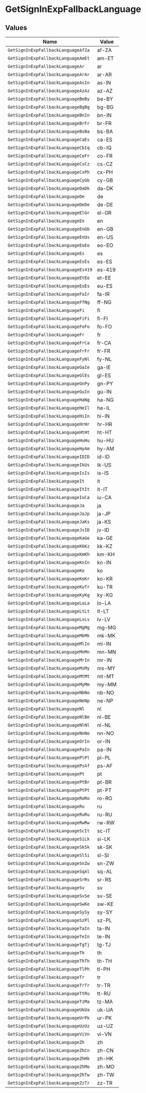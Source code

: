 # GetSignInExpFallbackLanguage


## Values

| Name                                | Value                               |
| ----------------------------------- | ----------------------------------- |
| `GetSignInExpFallbackLanguageAfZa`  | af-ZA                               |
| `GetSignInExpFallbackLanguageAmEt`  | am-ET                               |
| `GetSignInExpFallbackLanguageAr`    | ar                                  |
| `GetSignInExpFallbackLanguageArAr`  | ar-AR                               |
| `GetSignInExpFallbackLanguageAsIn`  | as-IN                               |
| `GetSignInExpFallbackLanguageAzAz`  | az-AZ                               |
| `GetSignInExpFallbackLanguageBeBy`  | be-BY                               |
| `GetSignInExpFallbackLanguageBgBg`  | bg-BG                               |
| `GetSignInExpFallbackLanguageBnIn`  | bn-IN                               |
| `GetSignInExpFallbackLanguageBrFr`  | br-FR                               |
| `GetSignInExpFallbackLanguageBsBa`  | bs-BA                               |
| `GetSignInExpFallbackLanguageCaEs`  | ca-ES                               |
| `GetSignInExpFallbackLanguageCbIq`  | cb-IQ                               |
| `GetSignInExpFallbackLanguageCoFr`  | co-FR                               |
| `GetSignInExpFallbackLanguageCsCz`  | cs-CZ                               |
| `GetSignInExpFallbackLanguageCxPh`  | cx-PH                               |
| `GetSignInExpFallbackLanguageCyGb`  | cy-GB                               |
| `GetSignInExpFallbackLanguageDaDk`  | da-DK                               |
| `GetSignInExpFallbackLanguageDe`    | de                                  |
| `GetSignInExpFallbackLanguageDeDe`  | de-DE                               |
| `GetSignInExpFallbackLanguageElGr`  | el-GR                               |
| `GetSignInExpFallbackLanguageEn`    | en                                  |
| `GetSignInExpFallbackLanguageEnGb`  | en-GB                               |
| `GetSignInExpFallbackLanguageEnUs`  | en-US                               |
| `GetSignInExpFallbackLanguageEoEo`  | eo-EO                               |
| `GetSignInExpFallbackLanguageEs`    | es                                  |
| `GetSignInExpFallbackLanguageEsEs`  | es-ES                               |
| `GetSignInExpFallbackLanguageEs419` | es-419                              |
| `GetSignInExpFallbackLanguageEtEe`  | et-EE                               |
| `GetSignInExpFallbackLanguageEuEs`  | eu-ES                               |
| `GetSignInExpFallbackLanguageFaIr`  | fa-IR                               |
| `GetSignInExpFallbackLanguageFfNg`  | ff-NG                               |
| `GetSignInExpFallbackLanguageFi`    | fi                                  |
| `GetSignInExpFallbackLanguageFiFi`  | fi-FI                               |
| `GetSignInExpFallbackLanguageFoFo`  | fo-FO                               |
| `GetSignInExpFallbackLanguageFr`    | fr                                  |
| `GetSignInExpFallbackLanguageFrCa`  | fr-CA                               |
| `GetSignInExpFallbackLanguageFrFr`  | fr-FR                               |
| `GetSignInExpFallbackLanguageFyNl`  | fy-NL                               |
| `GetSignInExpFallbackLanguageGaIe`  | ga-IE                               |
| `GetSignInExpFallbackLanguageGlEs`  | gl-ES                               |
| `GetSignInExpFallbackLanguageGnPy`  | gn-PY                               |
| `GetSignInExpFallbackLanguageGuIn`  | gu-IN                               |
| `GetSignInExpFallbackLanguageHaNg`  | ha-NG                               |
| `GetSignInExpFallbackLanguageHeIl`  | he-IL                               |
| `GetSignInExpFallbackLanguageHiIn`  | hi-IN                               |
| `GetSignInExpFallbackLanguageHrHr`  | hr-HR                               |
| `GetSignInExpFallbackLanguageHtHt`  | ht-HT                               |
| `GetSignInExpFallbackLanguageHuHu`  | hu-HU                               |
| `GetSignInExpFallbackLanguageHyAm`  | hy-AM                               |
| `GetSignInExpFallbackLanguageIDID`  | id-ID                               |
| `GetSignInExpFallbackLanguageIkUs`  | ik-US                               |
| `GetSignInExpFallbackLanguageIsIs`  | is-IS                               |
| `GetSignInExpFallbackLanguageIt`    | it                                  |
| `GetSignInExpFallbackLanguageItIt`  | it-IT                               |
| `GetSignInExpFallbackLanguageIuCa`  | iu-CA                               |
| `GetSignInExpFallbackLanguageJa`    | ja                                  |
| `GetSignInExpFallbackLanguageJaJp`  | ja-JP                               |
| `GetSignInExpFallbackLanguageJaKs`  | ja-KS                               |
| `GetSignInExpFallbackLanguageJvID`  | jv-ID                               |
| `GetSignInExpFallbackLanguageKaGe`  | ka-GE                               |
| `GetSignInExpFallbackLanguageKkKz`  | kk-KZ                               |
| `GetSignInExpFallbackLanguageKmKh`  | km-KH                               |
| `GetSignInExpFallbackLanguageKnIn`  | kn-IN                               |
| `GetSignInExpFallbackLanguageKo`    | ko                                  |
| `GetSignInExpFallbackLanguageKoKr`  | ko-KR                               |
| `GetSignInExpFallbackLanguageKuTr`  | ku-TR                               |
| `GetSignInExpFallbackLanguageKyKg`  | ky-KG                               |
| `GetSignInExpFallbackLanguageLoLa`  | lo-LA                               |
| `GetSignInExpFallbackLanguageLtLt`  | lt-LT                               |
| `GetSignInExpFallbackLanguageLvLv`  | lv-LV                               |
| `GetSignInExpFallbackLanguageMgMg`  | mg-MG                               |
| `GetSignInExpFallbackLanguageMkMk`  | mk-MK                               |
| `GetSignInExpFallbackLanguageMlIn`  | ml-IN                               |
| `GetSignInExpFallbackLanguageMnMn`  | mn-MN                               |
| `GetSignInExpFallbackLanguageMrIn`  | mr-IN                               |
| `GetSignInExpFallbackLanguageMsMy`  | ms-MY                               |
| `GetSignInExpFallbackLanguageMtMt`  | mt-MT                               |
| `GetSignInExpFallbackLanguageMyMm`  | my-MM                               |
| `GetSignInExpFallbackLanguageNbNo`  | nb-NO                               |
| `GetSignInExpFallbackLanguageNeNp`  | ne-NP                               |
| `GetSignInExpFallbackLanguageNl`    | nl                                  |
| `GetSignInExpFallbackLanguageNlBe`  | nl-BE                               |
| `GetSignInExpFallbackLanguageNlNl`  | nl-NL                               |
| `GetSignInExpFallbackLanguageNnNo`  | nn-NO                               |
| `GetSignInExpFallbackLanguageOrIn`  | or-IN                               |
| `GetSignInExpFallbackLanguagePaIn`  | pa-IN                               |
| `GetSignInExpFallbackLanguagePlPl`  | pl-PL                               |
| `GetSignInExpFallbackLanguagePsAf`  | ps-AF                               |
| `GetSignInExpFallbackLanguagePt`    | pt                                  |
| `GetSignInExpFallbackLanguagePtBr`  | pt-BR                               |
| `GetSignInExpFallbackLanguagePtPt`  | pt-PT                               |
| `GetSignInExpFallbackLanguageRoRo`  | ro-RO                               |
| `GetSignInExpFallbackLanguageRu`    | ru                                  |
| `GetSignInExpFallbackLanguageRuRu`  | ru-RU                               |
| `GetSignInExpFallbackLanguageRwRw`  | rw-RW                               |
| `GetSignInExpFallbackLanguageScIt`  | sc-IT                               |
| `GetSignInExpFallbackLanguageSiLk`  | si-LK                               |
| `GetSignInExpFallbackLanguageSkSk`  | sk-SK                               |
| `GetSignInExpFallbackLanguageSlSi`  | sl-SI                               |
| `GetSignInExpFallbackLanguageSnZw`  | sn-ZW                               |
| `GetSignInExpFallbackLanguageSqAl`  | sq-AL                               |
| `GetSignInExpFallbackLanguageSrRs`  | sr-RS                               |
| `GetSignInExpFallbackLanguageSv`    | sv                                  |
| `GetSignInExpFallbackLanguageSvSe`  | sv-SE                               |
| `GetSignInExpFallbackLanguageSwKe`  | sw-KE                               |
| `GetSignInExpFallbackLanguageSySy`  | sy-SY                               |
| `GetSignInExpFallbackLanguageSzPl`  | sz-PL                               |
| `GetSignInExpFallbackLanguageTaIn`  | ta-IN                               |
| `GetSignInExpFallbackLanguageTeIn`  | te-IN                               |
| `GetSignInExpFallbackLanguageTgTj`  | tg-TJ                               |
| `GetSignInExpFallbackLanguageTh`    | th                                  |
| `GetSignInExpFallbackLanguageThTh`  | th-TH                               |
| `GetSignInExpFallbackLanguageTlPh`  | tl-PH                               |
| `GetSignInExpFallbackLanguageTr`    | tr                                  |
| `GetSignInExpFallbackLanguageTrTr`  | tr-TR                               |
| `GetSignInExpFallbackLanguageTtRu`  | tt-RU                               |
| `GetSignInExpFallbackLanguageTzMa`  | tz-MA                               |
| `GetSignInExpFallbackLanguageUkUa`  | uk-UA                               |
| `GetSignInExpFallbackLanguageUrPk`  | ur-PK                               |
| `GetSignInExpFallbackLanguageUzUz`  | uz-UZ                               |
| `GetSignInExpFallbackLanguageViVn`  | vi-VN                               |
| `GetSignInExpFallbackLanguageZh`    | zh                                  |
| `GetSignInExpFallbackLanguageZhCn`  | zh-CN                               |
| `GetSignInExpFallbackLanguageZhHk`  | zh-HK                               |
| `GetSignInExpFallbackLanguageZhMo`  | zh-MO                               |
| `GetSignInExpFallbackLanguageZhTw`  | zh-TW                               |
| `GetSignInExpFallbackLanguageZzTr`  | zz-TR                               |